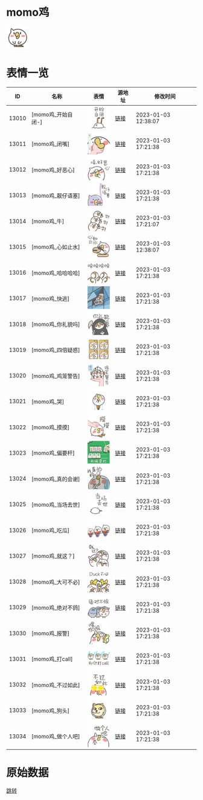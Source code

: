 # momo鸡

<img src="./cover.png" height="60" alt="cover" />

# 表情一览

|ID|名称|表情|源地址|修改时间|
|----|----|----|----|----|
|13010|[momo鸡_开始自闭-]|<img src="./pic/013010_%5Bmomo鸡_开始自闭-%5D.png" height="60" alt="开始自闭-"/>|[链接](https://i0.hdslb.com/bfs/garb/item/f48f8f72d22bd9636b747f00fa06d27ae0a3f011.png)|2023-01-03 12:38:07|
|13011|[momo鸡_闭嘴]|<img src="./pic/013011_%5Bmomo鸡_闭嘴%5D.png" height="60" alt="闭嘴"/>|[链接](https://i0.hdslb.com/bfs/garb/item/061ec9a0c984648ed39e6e89525b3a0d39806546.png)|2023-01-03 17:21:38|
|13012|[momo鸡_好恶心]|<img src="./pic/013012_%5Bmomo鸡_好恶心%5D.png" height="60" alt="好恶心"/>|[链接](https://i0.hdslb.com/bfs/garb/item/eed87611a052f3ef6e0675dc69b09d719f7fda1d.png)|2023-01-03 17:21:38|
|13013|[momo鸡_靓仔语塞]|<img src="./pic/013013_%5Bmomo鸡_靓仔语塞%5D.png" height="60" alt="靓仔语塞"/>|[链接](https://i0.hdslb.com/bfs/garb/item/2a43ea664a702e6b94189ab1502e8a3572fbec4d.png)|2023-01-03 17:21:38|
|13014|[momo鸡_牛]|<img src="./pic/013014_%5Bmomo鸡_牛%5D.png" height="60" alt="牛"/>|[链接](https://i0.hdslb.com/bfs/garb/item/186e617df3369b72c10d49dc4ec2217d7abd0bd9.png)|2023-01-03 17:21:07|
|13015|[momo鸡_心如止水]|<img src="./pic/013015_%5Bmomo鸡_心如止水%5D.png" height="60" alt="心如止水"/>|[链接](https://i0.hdslb.com/bfs/garb/item/6a0414d5e4121edf515deac813ca07ac8f0e1396.png)|2023-01-03 12:38:07|
|13016|[momo鸡_哈哈哈哈]|<img src="./pic/013016_%5Bmomo鸡_哈哈哈哈%5D.png" height="60" alt="哈哈哈哈"/>|[链接](https://i0.hdslb.com/bfs/garb/item/50a1026daa25af3e9c21e3b5625ee3004c9ae27b.png)|2023-01-03 17:21:38|
|13017|[momo鸡_快逃]|<img src="./pic/013017_%5Bmomo鸡_快逃%5D.png" height="60" alt="快逃"/>|[链接](https://i0.hdslb.com/bfs/garb/item/0907a8fd7f4f2bee2b55529318c91fd23422236b.png)|2023-01-03 17:21:38|
|13018|[momo鸡_你礼貌吗]|<img src="./pic/013018_%5Bmomo鸡_你礼貌吗%5D.png" height="60" alt="你礼貌吗"/>|[链接](https://i0.hdslb.com/bfs/garb/item/7e3606c11c4dc6b8da35edb41462fa35d94580b3.png)|2023-01-03 17:21:38|
|13019|[momo鸡_四倍疑惑]|<img src="./pic/013019_%5Bmomo鸡_四倍疑惑%5D.png" height="60" alt="四倍疑惑"/>|[链接](https://i0.hdslb.com/bfs/garb/item/fd67f4dd54a01eb502558709f513fb8f7becf4aa.png)|2023-01-03 17:21:38|
|13020|[momo鸡_鸡笼警告]|<img src="./pic/013020_%5Bmomo鸡_鸡笼警告%5D.png" height="60" alt="鸡笼警告"/>|[链接](https://i0.hdslb.com/bfs/garb/item/9eddcbc6ffb01cd080a97ddc810e8aad656f189a.png)|2023-01-03 17:21:38|
|13021|[momo鸡_哭]|<img src="./pic/013021_%5Bmomo鸡_哭%5D.png" height="60" alt="哭"/>|[链接](https://i0.hdslb.com/bfs/garb/item/f52deeca77ed9322b7146c7d5f8041fd2c762544.png)|2023-01-03 17:21:38|
|13022|[momo鸡_摸摸]|<img src="./pic/013022_%5Bmomo鸡_摸摸%5D.png" height="60" alt="摸摸"/>|[链接](https://i0.hdslb.com/bfs/garb/item/d1494411390c5f03d54a58f3fa1d044e5251cda1.png)|2023-01-03 17:21:38|
|13023|[momo鸡_偏要杆]|<img src="./pic/013023_%5Bmomo鸡_偏要杆%5D.png" height="60" alt="偏要杆"/>|[链接](https://i0.hdslb.com/bfs/garb/item/ee5d2d136506a15910905ce9732e72872074b595.png)|2023-01-03 17:21:38|
|13024|[momo鸡_真的会谢]|<img src="./pic/013024_%5Bmomo鸡_真的会谢%5D.png" height="60" alt="真的会谢"/>|[链接](https://i0.hdslb.com/bfs/garb/item/69eeed1927a182224afb46db86a0f1c6501fe2d9.png)|2023-01-03 17:21:38|
|13025|[momo鸡_当场去世]|<img src="./pic/013025_%5Bmomo鸡_当场去世%5D.png" height="60" alt="当场去世"/>|[链接](https://i0.hdslb.com/bfs/garb/item/20267813d4b5627a034bf52ca9326c0960859b6f.png)|2023-01-03 17:21:38|
|13026|[momo鸡_吃瓜]|<img src="./pic/013026_%5Bmomo鸡_吃瓜%5D.png" height="60" alt="吃瓜"/>|[链接](https://i0.hdslb.com/bfs/garb/item/e04263d8c93a122cea9ad50e428762cfdd118603.png)|2023-01-03 17:21:38|
|13027|[momo鸡_就这？]|<img src="./pic/013027_%5Bmomo鸡_就这？%5D.png" height="60" alt="就这？"/>|[链接](https://i0.hdslb.com/bfs/garb/item/64c8c59354ba655b2f39f99fef9783ff1234f57d.png)|2023-01-03 17:21:38|
|13028|[momo鸡_大可不必]|<img src="./pic/013028_%5Bmomo鸡_大可不必%5D.png" height="60" alt="大可不必"/>|[链接](https://i0.hdslb.com/bfs/garb/item/97fa8982a5359dd99609c7a71cb6bf5f96259473.png)|2023-01-03 17:21:38|
|13029|[momo鸡_绝对不鸽]|<img src="./pic/013029_%5Bmomo鸡_绝对不鸽%5D.png" height="60" alt="绝对不鸽"/>|[链接](https://i0.hdslb.com/bfs/garb/item/3b460ada82afb6efdaec3b2c7a550b27c19f966f.png)|2023-01-03 17:21:38|
|13030|[momo鸡_报警]|<img src="./pic/013030_%5Bmomo鸡_报警%5D.png" height="60" alt="报警"/>|[链接](https://i0.hdslb.com/bfs/garb/item/53378e6e408abc40f385b55e9efd3e87052fe57d.png)|2023-01-03 17:21:38|
|13031|[momo鸡_打call]|<img src="./pic/013031_%5Bmomo鸡_打call%5D.png" height="60" alt="打call"/>|[链接](https://i0.hdslb.com/bfs/garb/item/c8cdb8d9e7ab796080ab02de908d786a5abdb0d8.png)|2023-01-03 17:21:38|
|13032|[momo鸡_不过如此]|<img src="./pic/013032_%5Bmomo鸡_不过如此%5D.png" height="60" alt="不过如此"/>|[链接](https://i0.hdslb.com/bfs/garb/item/07c0b656cb3751751f887ade9e579b7e91c278ec.png)|2023-01-03 17:21:38|
|13033|[momo鸡_狗头]|<img src="./pic/013033_%5Bmomo鸡_狗头%5D.png" height="60" alt="狗头"/>|[链接](https://i0.hdslb.com/bfs/garb/item/b0790a5e7b7386830abf10b9a23175b410f008f2.png)|2023-01-03 17:21:38|
|13034|[momo鸡_做个人吧]|<img src="./pic/013034_%5Bmomo鸡_做个人吧%5D.png" height="60" alt="做个人吧"/>|[链接](https://i0.hdslb.com/bfs/garb/item/7448fa9ad082f047f718db875cb7f3228e8d88e4.png)|2023-01-03 17:21:38|

# 原始数据

[跳转](./raw.json)


